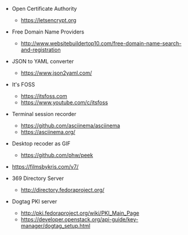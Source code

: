 - Open Certificate Authority
  - https://letsencrypt.org
- Free Domain Name Providers
  - http://www.websitebuildertop10.com/free-domain-name-search-and-registration
- JSON to YAML converter
  - https://www.json2yaml.com/
- It's FOSS
  - https://itsfoss.com
  - https://www.youtube.com/c/itsfoss


- Terminal session recorder
  - https://github.com/asciinema/asciinema
  - https://asciinema.org/
  
- Desktop recoder as GIF
  - https://github.com/phw/peek
  
- https://filmsbykris.com/v7/

- 369 Directory Server
  - http://directory.fedoraproject.org/

- Dogtag PKI server
  - http://pki.fedoraproject.org/wiki/PKI_Main_Page
  - https://developer.openstack.org/api-guide/key-manager/dogtag_setup.html

